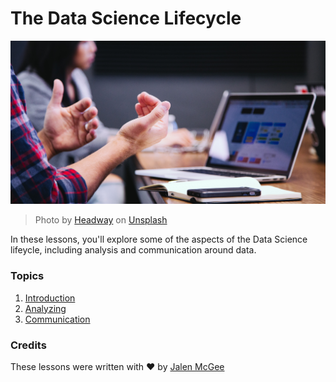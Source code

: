# The Data Science Lifecycle

![communication](images/communication.jpg)
> Photo by <a href="https://unsplash.com/@headwayio?utm_source=unsplash&utm_medium=referral&utm_content=creditCopyText">Headway</a> on <a href="https://unsplash.com/s/photos/communication?utm_source=unsplash&utm_medium=referral&utm_content=creditCopyText">Unsplash</a>
  
In these lessons, you'll explore some of the aspects of the Data Science lifeycle, including analysis and communication around data.
### Topics

1. [Introduction](14-Introduction/README.md)
2. [Analyzing](15-Analyzing/README.md)
3. [Communication](https://github.com/microsoft/Data-Science-For-Beginners/tree/main/4-Data-Science-Lifecycle/16-communication)

### Credits

These lessons were written with ❤️ by [Jalen McGee](https://twitter.com/JalenMCG)
